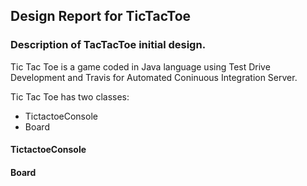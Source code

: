 ## Design Report for TicTacToe

### Description of TacTacToe initial design.

Tic Tac Toe is a game coded in Java language using Test Drive Development and Travis for Automated Coninuous Integration Server.

Tic Tac Toe has two classes:
 - TictactoeConsole
 - Board

#### TictactoeConsole



#### Board
